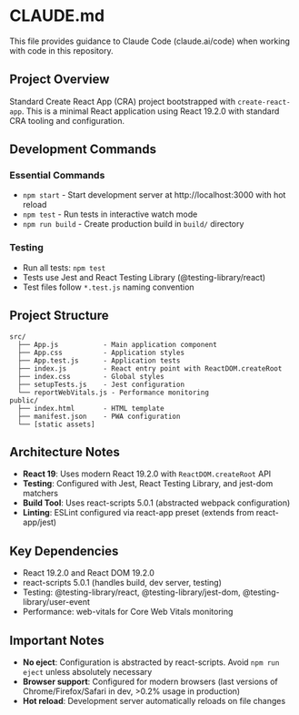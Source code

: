 # CLAUDE.md

This file provides guidance to Claude Code (claude.ai/code) when working with code in this repository.

## Project Overview

Standard Create React App (CRA) project bootstrapped with `create-react-app`. This is a minimal React application using React 19.2.0 with standard CRA tooling and configuration.

## Development Commands

### Essential Commands
- `npm start` - Start development server at http://localhost:3000 with hot reload
- `npm test` - Run tests in interactive watch mode
- `npm run build` - Create production build in `build/` directory

### Testing
- Run all tests: `npm test`
- Tests use Jest and React Testing Library (@testing-library/react)
- Test files follow `*.test.js` naming convention

## Project Structure

```
src/
  ├── App.js           - Main application component
  ├── App.css          - Application styles
  ├── App.test.js      - Application tests
  ├── index.js         - React entry point with ReactDOM.createRoot
  ├── index.css        - Global styles
  ├── setupTests.js    - Jest configuration
  └── reportWebVitals.js - Performance monitoring
public/
  ├── index.html       - HTML template
  ├── manifest.json    - PWA configuration
  └── [static assets]
```

## Architecture Notes

- **React 19**: Uses modern React 19.2.0 with `ReactDOM.createRoot` API
- **Testing**: Configured with Jest, React Testing Library, and jest-dom matchers
- **Build Tool**: Uses react-scripts 5.0.1 (abstracted webpack configuration)
- **Linting**: ESLint configured via react-app preset (extends from react-app/jest)

## Key Dependencies

- React 19.2.0 and React DOM 19.2.0
- react-scripts 5.0.1 (handles build, dev server, testing)
- Testing: @testing-library/react, @testing-library/jest-dom, @testing-library/user-event
- Performance: web-vitals for Core Web Vitals monitoring

## Important Notes

- **No eject**: Configuration is abstracted by react-scripts. Avoid `npm run eject` unless absolutely necessary
- **Browser support**: Configured for modern browsers (last versions of Chrome/Firefox/Safari in dev, >0.2% usage in production)
- **Hot reload**: Development server automatically reloads on file changes
